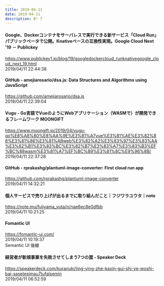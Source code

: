 ```yaml
---
title: 2019-04-11
date: 2019-04-11
description: B! 7
---
```


#### Google、Dockerコンテナをサーバレスで実行できる新サービス「Cloud Run」パブリックベータで公開。Knativeベースの互換性実現。Google Cloud Next '19 － Publickey
https://www.publickey1.jp/blog/19/googledockercloud_runknativegoogle_cloud_next_19.html<br>
2019/04/11 22:44:38<br>


#### GitHub - amejiarosario/dsa.js: Data Structures and Algorithms using JavaScript
https://github.com/amejiarosario/dsa.js<br>
2019/04/11 22:39:04<br>


#### Vugu - Go言語でVueのようにWebアプリケーション（WASMで）が開発できるフレームワーク MOONGIFT
https://www.moongift.jp/2019/04/vugu-go%E8%A8%80%E8%AA%9E%E3%81%A7vue%E3%81%AE%E3%82%88%E3%81%86%E3%81%ABweb%E3%82%A2%E3%83%97%E3%83%AA%E3%82%B1%E3%83%BC%E3%82%B7%E3%83%A7%E3%83%B3%EF%BC%88wasm%E3%81%A7%EF%BC%89%E3%81%8C%E9%96%8B/<br>
2019/04/11 22:37:28<br>


#### GitHub - rprakashg/plantuml-image-converter: First cloud run app
https://github.com/rprakashg/plantuml-image-converter<br>
2019/04/11 14:32:21<br>


#### 個人サービスで売り上げが出るまでに取り組んだこと｜フジワラユウタ｜note
https://note.mu/fujiyama_yuta/n/nae6ec8e0dfbb<br>
2019/04/11 10:21:25<br>


#### Fomantic UI
https://fomantic-ui.com/<br>
2019/04/11 10:19:37<br>
Semantic UI 後継


#### 経営者が新規事業を失敗させてしまう7つの罠 - Speaker Deck
https://speakerdeck.com/kuranuki/jing-ying-zhe-kaxin-gui-shi-ye-woshi-bai-sasetesimau7tufalsemin<br>
2019/04/11 06:52:59<br>



